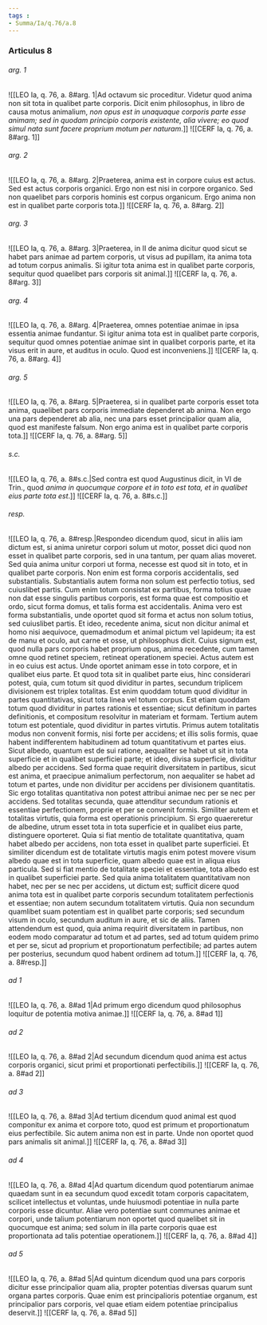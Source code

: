 ```yaml
---
tags : 
- Summa/Ia/q.76/a.8
---
```


### Articulus 8

###### arg. 1
![[LEO Ia, q. 76, a. 8#arg. 1|Ad octavum sic proceditur. Videtur quod anima non sit tota in qualibet parte corporis. Dicit enim philosophus, in libro de causa motus animalium, *non opus est in unaquaque corporis parte esse animam; sed in quodam principio corporis existente, alia vivere; eo quod simul nata sunt facere proprium motum per naturam*.]]
![[CERF Ia, q. 76, a. 8#arg. 1]]

###### arg. 2
![[LEO Ia, q. 76, a. 8#arg. 2|Praeterea, anima est in corpore cuius est actus. Sed est actus corporis organici. Ergo non est nisi in corpore organico. Sed non quaelibet pars corporis hominis est corpus organicum. Ergo anima non est in qualibet parte corporis tota.]]
![[CERF Ia, q. 76, a. 8#arg. 2]]

###### arg. 3
![[LEO Ia, q. 76, a. 8#arg. 3|Praeterea, in II de anima dicitur quod sicut se habet pars animae ad partem corporis, ut visus ad pupillam, ita anima tota ad totum corpus animalis. Si igitur tota anima est in qualibet parte corporis, sequitur quod quaelibet pars corporis sit animal.]]
![[CERF Ia, q. 76, a. 8#arg. 3]]

###### arg. 4
![[LEO Ia, q. 76, a. 8#arg. 4|Praeterea, omnes potentiae animae in ipsa essentia animae fundantur. Si igitur anima tota est in qualibet parte corporis, sequitur quod omnes potentiae animae sint in qualibet corporis parte, et ita visus erit in aure, et auditus in oculo. Quod est inconveniens.]]
![[CERF Ia, q. 76, a. 8#arg. 4]]

###### arg. 5
![[LEO Ia, q. 76, a. 8#arg. 5|Praeterea, si in qualibet parte corporis esset tota anima, quaelibet pars corporis immediate dependeret ab anima. Non ergo una pars dependeret ab alia, nec una pars esset principalior quam alia, quod est manifeste falsum. Non ergo anima est in qualibet parte corporis tota.]]
![[CERF Ia, q. 76, a. 8#arg. 5]]

###### s.c.
![[LEO Ia, q. 76, a. 8#s.c.|Sed contra est quod Augustinus dicit, in VI de Trin., quod *anima in quocumque corpore et in toto est tota, et in qualibet eius parte tota est*.]]
![[CERF Ia, q. 76, a. 8#s.c.]]

###### resp.
![[LEO Ia, q. 76, a. 8#resp.|Respondeo dicendum quod, sicut in aliis iam dictum est, si anima uniretur corpori solum ut motor, posset dici quod non esset in qualibet parte corporis, sed in una tantum, per quam alias moveret. Sed quia anima unitur corpori ut forma, necesse est quod sit in toto, et in qualibet parte corporis. Non enim est forma corporis accidentalis, sed substantialis. Substantialis autem forma non solum est perfectio totius, sed cuiuslibet partis. Cum enim totum consistat ex partibus, forma totius quae non dat esse singulis partibus corporis, est forma quae est compositio et ordo, sicut forma domus, et talis forma est accidentalis. Anima vero est forma substantialis, unde oportet quod sit forma et actus non solum totius, sed cuiuslibet partis. Et ideo, recedente anima, sicut non dicitur animal et homo nisi aequivoce, quemadmodum et animal pictum vel lapideum; ita est de manu et oculo, aut carne et osse, ut philosophus dicit. Cuius signum est, quod nulla pars corporis habet proprium opus, anima recedente, cum tamen omne quod retinet speciem, retineat operationem speciei. Actus autem est in eo cuius est actus. Unde oportet animam esse in toto corpore, et in qualibet eius parte. Et quod tota sit in qualibet parte eius, hinc considerari potest, quia, cum totum sit quod dividitur in partes, secundum triplicem divisionem est triplex totalitas. Est enim quoddam totum quod dividitur in partes quantitativas, sicut tota linea vel totum corpus. Est etiam quoddam totum quod dividitur in partes rationis et essentiae; sicut definitum in partes definitionis, et compositum resolvitur in materiam et formam. Tertium autem totum est potentiale, quod dividitur in partes virtutis. Primus autem totalitatis modus non convenit formis, nisi forte per accidens; et illis solis formis, quae habent indifferentem habitudinem ad totum quantitativum et partes eius. Sicut albedo, quantum est de sui ratione, aequaliter se habet ut sit in tota superficie et in qualibet superficiei parte; et ideo, divisa superficie, dividitur albedo per accidens. Sed forma quae requirit diversitatem in partibus, sicut est anima, et praecipue animalium perfectorum, non aequaliter se habet ad totum et partes, unde non dividitur per accidens per divisionem quantitatis. Sic ergo totalitas quantitativa non potest attribui animae nec per se nec per accidens. Sed totalitas secunda, quae attenditur secundum rationis et essentiae perfectionem, proprie et per se convenit formis. Similiter autem et totalitas virtutis, quia forma est operationis principium. Si ergo quaereretur de albedine, utrum esset tota in tota superficie et in qualibet eius parte, distinguere oporteret. Quia si fiat mentio de totalitate quantitativa, quam habet albedo per accidens, non tota esset in qualibet parte superficiei. Et similiter dicendum est de totalitate virtutis magis enim potest movere visum albedo quae est in tota superficie, quam albedo quae est in aliqua eius particula. Sed si fiat mentio de totalitate speciei et essentiae, tota albedo est in qualibet superficiei parte. Sed quia anima totalitatem quantitativam non habet, nec per se nec per accidens, ut dictum est; sufficit dicere quod anima tota est in qualibet parte corporis secundum totalitatem perfectionis et essentiae; non autem secundum totalitatem virtutis. Quia non secundum quamlibet suam potentiam est in qualibet parte corporis; sed secundum visum in oculo, secundum auditum in aure, et sic de aliis. Tamen attendendum est quod, quia anima requirit diversitatem in partibus, non eodem modo comparatur ad totum et ad partes, sed ad totum quidem primo et per se, sicut ad proprium et proportionatum perfectibile; ad partes autem per posterius, secundum quod habent ordinem ad totum.]]
![[CERF Ia, q. 76, a. 8#resp.]]

###### ad 1
![[LEO Ia, q. 76, a. 8#ad 1|Ad primum ergo dicendum quod philosophus loquitur de potentia motiva animae.]]
![[CERF Ia, q. 76, a. 8#ad 1]]

###### ad 2
![[LEO Ia, q. 76, a. 8#ad 2|Ad secundum dicendum quod anima est actus corporis organici, sicut primi et proportionati perfectibilis.]]
![[CERF Ia, q. 76, a. 8#ad 2]]

###### ad 3
![[LEO Ia, q. 76, a. 8#ad 3|Ad tertium dicendum quod animal est quod componitur ex anima et corpore toto, quod est primum et proportionatum eius perfectibile. Sic autem anima non est in parte. Unde non oportet quod pars animalis sit animal.]]
![[CERF Ia, q. 76, a. 8#ad 3]]

###### ad 4
![[LEO Ia, q. 76, a. 8#ad 4|Ad quartum dicendum quod potentiarum animae quaedam sunt in ea secundum quod excedit totam corporis capacitatem, scilicet intellectus et voluntas, unde huiusmodi potentiae in nulla parte corporis esse dicuntur. Aliae vero potentiae sunt communes animae et corpori, unde talium potentiarum non oportet quod quaelibet sit in quocumque est anima; sed solum in illa parte corporis quae est proportionata ad talis potentiae operationem.]]
![[CERF Ia, q. 76, a. 8#ad 4]]

###### ad 5
![[LEO Ia, q. 76, a. 8#ad 5|Ad quintum dicendum quod una pars corporis dicitur esse principalior quam alia, propter potentias diversas quarum sunt organa partes corporis. Quae enim est principalioris potentiae organum, est principalior pars corporis, vel quae etiam eidem potentiae principalius deservit.]]
![[CERF Ia, q. 76, a. 8#ad 5]]

